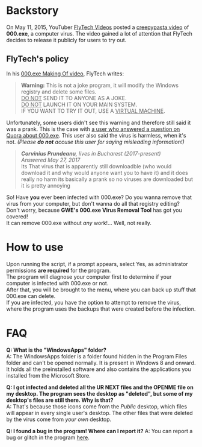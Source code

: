 # Backstory
On May 11, 2015, YouTuber [FlyTech Videos](youtube.com/FlyTechVideos) posted a [creepypasta video](https://www.youtube.com/watch?v=MHlvjC6yOtM) of **000.exe**, a computer virus. The video gained a lot of attention that FlyTech decides to release it publicly for users to try out.
## FlyTech's policy
In his [000.exe Making Of video](https://www.youtube.com/watch?v=e_TYnADDsLQ), FlyTech writes:

> **Warning:**
> This is not a joke program, it will modify the Windows registry and delete some files.  
> <ins>DO NOT</ins> SEND IT TO ANYONE AS A JOKE.  
> <ins>DO NOT</ins> LAUNCH IT ON YOUR MAIN SYSTEM.  
> IF YOU WANT TO TRY IT OUT, USE A <ins>VIRTUAL MACHINE</ins>.

Unfortunately, some users didn't see this warning and therefore still said it was a prank. This is the case with [a user who answered a question on Quora about 000.exe](https://qr.ae/pGLpAt). This user also said the virus is harmless, when it's not. *(Please **do not** accuse this user for saying misleading information!)*

> ***Corvinius Prundeanu**, lives in Bucharest (2017-present)*  
> *Answered May 27, 2017*  
> Its That virus that is apparently still downloadble (who would download it and why would anyone want you to have it) and it does really no harm its basically a prank so no viruses are downloaded but it is pretty annoying

So! Have **you** ever been infected with 000.exe? Do you wanna remove that virus from your computer, but don't wanna do all that registry editing?  
Don't worry, because **GWE's 000.exe Virus Removal Tool** has got you covered!  
It can remove 000.exe without *any* work!... Well, not really.

# How to use
Upon running the script, if a prompt appears, select Yes, as administrator permissions **are required** for the program.  
The program will diagnose your computer first to determine if your computer is infected with 000.exe or not.  
After that, you will be brought to the menu, where you can back up stuff that 000.exe can delete.  
If you are infected, you have the option to attempt to remove the virus, where the program uses the backups that were created before the infection.

# FAQ
**Q: What is the "WindowsApps" folder?**  
A: The WindowsApps folder is a folder found hidden in the Program Files folder and can't be opened normally. It is present in Windows 8 and onward. It holds all the preinstalled software and also contains the applications you installed from the Microsoft Store.

**Q: I got infected and deleted all the UR NEXT files and the OPENME file on my desktop. The program sees the desktop as "deleted", but some of my desktop's files are still there. Why is that?**  
A: That's because those icons come from the *Public* desktop, which files will appear in every single user's desktop. The other files that were deleted by the virus come from *your own* desktop.

**Q: I found a bug in the program! Where can I report it?**
A: You can report a bug or glitch in the program [here](https://github.com/gamingwithevets/000exefix/issues).
